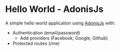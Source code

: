 # Hello World - AdonisJs

A simple hello world application using [AdonisJs](https://adonisjs.com/) with:
- Authentication (email/password)
  - Add providers (Facebook, Google, Github)
- Protected routes (/me)